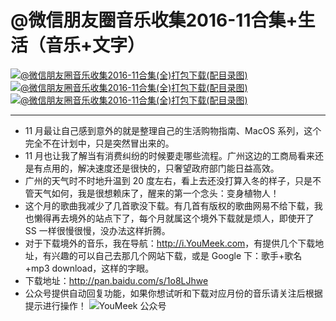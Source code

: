 

# @微信朋友圈音乐收集2016-11合集+生活（音乐+文字）



<p>
	<a href="http://img.youmeek.com/2016/judasn-mymusic-2016-11-A.jpg">
	<img src="http://img.youmeek.com/2016/judasn-mymusic-2016-11-A.jpg" title="@微信朋友圈音乐收集2016-11合集(全)打包下载(配目录图)" alt="@微信朋友圈音乐收集2016-11合集(全)打包下载(配目录图)">
	</a> 
	<a href="http://img.youmeek.com/2016/judasn-mymusic-2016-11-B.jpg">
	<img src="http://img.youmeek.com/2016/judasn-mymusic-2016-11-B.jpg" title="@微信朋友圈音乐收集2016-11合集(全)打包下载(配目录图)" alt="@微信朋友圈音乐收集2016-11合集(全)打包下载(配目录图)">
	</a>
	 <a href="http://img.youmeek.com/2016/judasn-mymusic-2016-11-C.jpg">
	 <img src="http://img.youmeek.com/2016/judasn-mymusic-2016-11-C.jpg" title="@微信朋友圈音乐收集2016-11合集(全)打包下载(配目录图)" alt="@微信朋友圈音乐收集2016-11合集(全)打包下载(配目录图)">
	 </a>
</p>
	 

-------------




- 11 月最让自己感到意外的就是整理自己的生活购物指南、MacOS 系列，这个完全不在计划中，只是突然冒出来的。
- 11 月也让我了解当有消费纠纷的时候要走哪些流程。广州这边的工商局看来还是有点用的，解决速度还是很快的，只奢望政府部门能日益高效。
- 广州的天气时不时地升温到 20 度左右，看上去还没打算入冬的样子，只是不管天气如何，我是很想赖床了，醒来的第一个念头：变身植物人！
- 这个月的歌曲我减少了几首歌没下载。有几首有版权的歌曲网易不给下载，我也懒得再去境外的站点下了，每个月就属这个境外下载就是烦人，即使开了 SS 一样很慢很慢，没办法这样折腾。
- 对于下载境外的音乐，我在导航：<http://i.YouMeek.com>，有提供几个下载地址，有兴趣的可以自己去那几个网站下载，或是 Google 下：歌手+歌名+mp3 download，这样的字眼。
- 下载地址：<http://pan.baidu.com/s/1o8LJhwe>
- 公众号提供自动回复功能，如果你想试听和下载对应月份的音乐请关注后根据提示进行操作！
![YouMeek 公众号](http://img.youmeek.com/YouMeek-WX.jpg)

